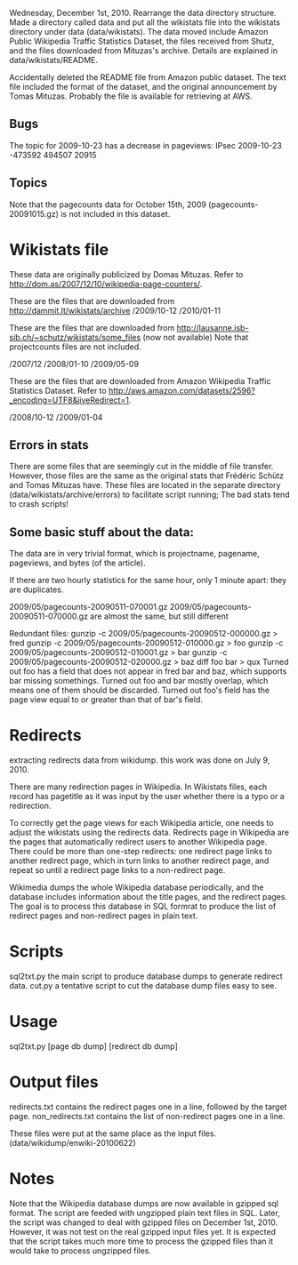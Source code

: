 Wednesday, December 1st, 2010. Rearrange the data directory structure. Made a directory called data and put all the wikistats file into the wikistats directory under data (data/wikistats). The data moved include Amazon Public Wikipedia Traffic Statistics Dataset, the files received from Shutz, and the files downloaded from Mituzas's archive. Details are explained in data/wikistats/README.

Accidentally deleted the README file from Amazon public dataset. The text file included the format of the dataset, and the original announcement by Tomas Mituzas. Probably the file is available for retrieving at AWS.

Bugs
----
The topic for 2009-10-23 has a decrease in pageviews:
    IPsec 2009-10-23 -473592 494507 20915

Topics
------

Note that the pagecounts data for October 15th, 2009 (pagecounts-20091015.gz) is not included in this dataset.

Wikistats file
==============

These data are originally publicized by Domas Mituzas.
Refer to http://dom.as/2007/12/10/wikipedia-page-counters/.

These are the files that are downloaded from http://dammit.lt/wikistats/archive
/2009/10-12
/2010/01-11

These are the files that are downloaded from http://lausanne.isb-sib.ch/~schutz/wikistats/some_files (now not available)
Note that projectcounts files are not included.

/2007/12
/2008/01-10
/2009/05-09

These are the files that are downloaded from Amazon Wikipedia Traffic Statistics Dataset.
Refer to http://aws.amazon.com/datasets/2596?_encoding=UTF8&jiveRedirect=1.

/2008/10-12
/2009/01-04

Errors in stats
---------------
There are some files that are seemingly cut in the middle of file transfer.
However, those files are the same as the original stats that Frédéric Schütz and Tomas Mituzas have.
These files are located in the separate directory (data/wikistats/archive/errors) to facilitate script running; The bad stats tend to crash scripts!

Some basic stuff about the data:
--------------------------------

The data are in very trivial format, which is projectname, pagename, pageviews, and bytes (of the article).

If there are two hourly statistics for the same hour, only 1 minute apart:
they are duplicates.

2009/05/pagecounts-20090511-070001.gz 2009/05/pagecounts-20090511-070000.gz are almost the same, but still different

Redundant files:
gunzip -c 2009/05/pagecounts-20090512-000000.gz > fred
gunzip -c 2009/05/pagecounts-20090512-010000.gz > foo
gunzip -c 2009/05/pagecounts-20090512-010001.gz > bar
gunzip -c 2009/05/pagecounts-20090512-020000.gz > baz
diff foo bar > qux
Turned out foo has a field that does not appear in fred bar and baz, which supports bar missing somethings.
Turned out foo and bar mostly overlap, which means one of them should be discarded.
Turned out foo's field has the page view equal to or greater than that of bar's field.


Redirects
=========

extracting redirects data from wikidump.
this work was done on July 9, 2010.

There are many redirection pages in Wikipedia. In Wikistats files, each record has pagetitle as it was input by the user whether there is a typo or a redirection.

To correctly get the page views for each Wikipedia article, one needs to adjust the wikistats using the redirects data. Redirects page in Wikipedia are the pages that automatically redirect users to another Wikipedia page. There could be more than one-step redirects: one redirect page links to another redirect page, which in turn links to another redirect page, and repeat so until a redirect page links to a non-redirect page.

Wikimedia dumps the whole Wikipedia database periodically, and the database includes information about the title pages, and the redirect pages. The goal is to process this database in SQL formrat to produce the list of redirect pages and non-redirect pages in plain text.

Scripts
=======
sql2txt.py
    the main script to produce database dumps to generate redirect data.
cut.py
    a tentative script to cut the database dump files easy to see.

Usage
=====
sql2txt.py [page db dump] [redirect db dump]

Output files
============
redirects.txt
    contains the redirect pages one in a line, followed by the target page.
non_redirects.txt
    contains the list of non-redirect pages one in a line.

These files were put at the same place as the input files. (data/wikidump/enwiki-20100622)

Notes
=====
Note that the Wikipedia database dumps are now available in gzipped sql format. The script are feeded with ungzipped plain text files in SQL. Later, the script was changed to deal with gzipped files on December 1st, 2010. However, it was not test on the real gzipped input files yet. It is expected that the script takes much more time to process the gzipped files than it would take to process ungzipped files.

